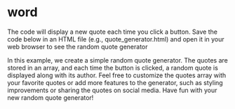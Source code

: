 # word

The code will display a new quote each time you click a button.
Save the code below in an HTML file (e.g., quote_generator.html) and open it in your web browser to see the random quote generator

In this example, we create a simple random quote generator. The quotes are stored in an array, and each time the button is clicked, a random quote is displayed along with its author.
Feel free to customize the quotes array with your favorite quotes or add more features to the generator, such as styling improvements or sharing the quotes on social media. Have fun with your new random quote generator!
